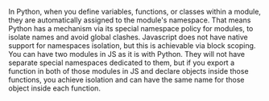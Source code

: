 In Python, when you define variables, functions, or classes within a module, they are automatically assigned to the module's namespace. That means Python has a mechanism via its special namespace policy for modules, to isolate names and avoid global clashes. Javascript does not have native support for namespaces isolation, but this is achievable via block scoping. You can have two modules in JS as it is with Python. They will not have separate special namespaces dedicated to them, but if you export a function in both of those modules in JS and declare objects inside those functions, you achieve isolation and can have the same name for those object inside each function.